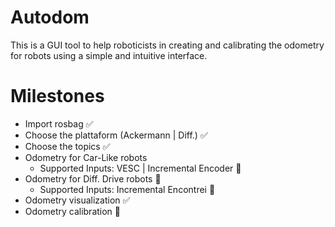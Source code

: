 # Autodom

This is a GUI tool to help roboticists in creating and calibrating the odometry for robots using a simple and intuitive interface.

# Milestones
* Import rosbag :white_check_mark:
* Choose the plattaform (Ackermann | Diff.) :white_check_mark:
* Choose the topics :white_check_mark:
* Odometry for Car-Like robots
  * Supported Inputs: VESC | Incremental Encoder :black_square_button:
* Odometry for Diff. Drive robots :black_square_button:
  * Supported Inputs: Incremental Encontrei :black_square_button:
* Odometry visualization :white_check_mark:
* Odometry calibration :black_square_button:
